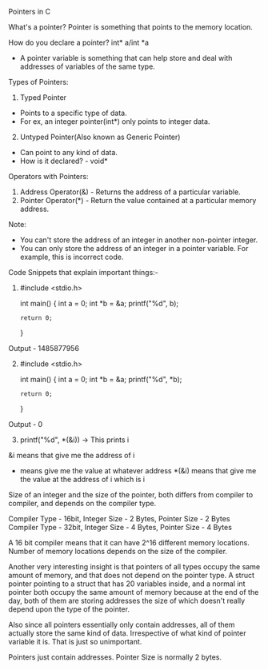 Pointers in C

What's a pointer?
Pointer is something that points to the memory location.

How do you declare a pointer?
int* a/int *a

- A pointer variable is something that can help store and deal with addresses of variables of the same type.

Types of Pointers:
1. Typed Pointer
 - Points to a specific type of data.
 - For ex, an integer pointer(int*) only points to integer data.
2. Untyped Pointer(Also known as Generic Pointer)
 - Can point to any kind of data.
 - How is it declared? - void*

Operators with Pointers:
1. Address Operator(&) - Returns the address of a particular variable.
2. Pointer Operator(*) - Return the value contained at a particular memory address.

Note:
- You can't store the address of an integer in another non-pointer integer.
- You can only store the address of an integer in a pointer variable.
For example, this is incorrect code.
<!-- #include <stdio.h>

int main() {
    int a = 0;
    int b = &a;
    printf("%d", b);

    return 0;
} -->

Code Snippets that explain important things:-

1.  #include <stdio.h>

    int main() {
        int a = 0;
        int *b = &a;
        printf("%d", b);

        return 0;
    }

Output - 1485877956

2.  #include <stdio.h>

    int main() {
        int a = 0;
        int *b = &a;
        printf("%d", *b);

        return 0;
    }

Output - 0

3. printf("%d", *(&i)) -> This prints i

&i means that give me the address of i
* means give me the value at whatever address
*(&i) means that give me the value at the address of i which is i


Size of an integer and the size of the pointer, both differs from compiler to compiler,
and depends on the compiler type.

Compiler Type - 16bit, Integer Size - 2 Bytes, Pointer Size - 2 Bytes
Compiler Type - 32bit, Integer Size - 4 Bytes, Pointer Size - 4 Bytes

A 16 bit compiler means that it can have 2^16 different memory locations.
Number of memory locations depends on the size of the compiler.

Another very interesting insight is that pointers of all types occupy the same amount of memory, and that does not depend on the pointer type.
A struct pointer pointing to a struct that has 20 variables inside, and a normal int pointer both occupy the same amount of memory because at the end of the day, both of them are storing addresses the size of which doesn't really depend upon the type of the pointer.

Also since all pointers essentially only contain addresses, all of them actually store the same kind of data. Irrespective of what kind of pointer variable it is. That is just so unimportant.

Pointers just contain addresses.
Pointer Size is normally 2 bytes.